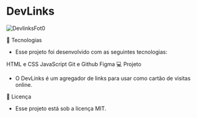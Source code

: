 # DevLinks
![DevlinksFot0](https://github.com/joelsonteofilo/DevLinks/assets/86213302/6e57f582-8763-416f-98ca-2585c76d4d37)

🚀 Tecnologias
 - Esse projeto foi desenvolvido com as seguintes tecnologias:

HTML e CSS
JavaScript
Git e Github
Figma
💻 Projeto
 - O DevLinks é um agregador de links para usar como cartão de visitas online.

📝 Licença
- Esse projeto está sob a licença MIT.
